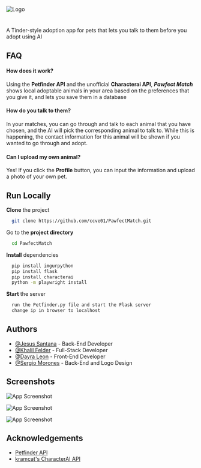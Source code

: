 
![Logo](https://i.imgur.com/1tKt13z.png)



# 

A Tinder-style adoption app for pets that lets you talk to them before you adopt using AI

## FAQ

#### How does it work?

Using the **Petfinder API** and the unofficial **Characterai API**, ***Pawfect Match*** shows local adoptable animals in your area based on the preferences that you give it, and lets you save them in a database

#### How do you talk to them?

In your matches, you can go through and talk to each animal that you have chosen, and the AI will pick the corresponding animal to talk to. While this is happening, the contact information for this animal will be shown if you wanted to go through and adopt.

#### Can I upload my own animal?

Yes! If you click the **Profile** button, you can input the information and upload a photo of your own pet.
## Run Locally

**Clone** the project

```bash
  git clone https://github.com/ccve01/PawfectMatch.git
```

Go to the **project directory**

```bash
  cd PawfectMatch
```

**Install** dependencies

```bash
  pip install imgurpython  
  pip install flask  
  pip install characterai
  python -m playwright install

```

**Start** the server

```bash
  run the Petfinder.py file and start the Flask server
  change ip in browser to localhost
```


## Authors
- [@Jesus Santana](https://www.github.com/ccve01) - Back-End Developer
- [@Khalil Felder](https://www.github.com/dewyig) - Full-Stack Developer
- [@Dayra Leon](https://www.github.com/dayraleon) - Front-End Developer
- [@Sergio Morones](https://www.github.com/DodgerDeYucatan) - Back-End and Logo Design



## Screenshots

![App Screenshot](https://i.imgur.com/6lZhEGh.png)

![App Screenshot](https://i.imgur.com/OCG98cU.png)

![App Screenshot](https://i.imgur.com/FnYBbmg.png)


## Acknowledgements

 - [Petfinder API](https://www.petfinder.com/developers/)
 - [kramcat's CharacterAI API](https://github.com/kramcat/CharacterAI)
